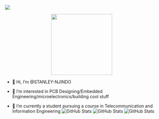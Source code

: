 ![](https://komarev.com/ghpvc/?username=STANLEY-NJINDO&style=plastic$color=blue)

<div id="header" align="center">
  <img src="https://media2.giphy.com/media/IyadY5i6owme9BThIm/giphy.gif" width="200"/>
</div>

- 👋 Hi, I’m @STANLEY-NJINDO

- 👀 I’m interested in PCB Designing/Embedded Engineering/microelectronics/building cool stuff

- 🌱 I’m currently a student pursuing a course in Telecommunication and Information Engineering
![GitHub Stats](https://github-readme-stats.vercel.app/api?username=STANLEY-NJINDO&theme=outrun&show_icons=true&hide_border=true&count_private=true)
![GitHub Stats](https://github-readme-stats.vercel.app/api/top-langs/?username=STANLEY-NJINDO&theme=outrun&show_icons=true&hide_border=true&layout=compact)
![GitHub Stats](https://github-readme-streak-stats.herokuapp.com/?user=STANLEY-NJINDO&theme=outrun&hide_border=true)
<!---
STANLEY-NJINDO/STANLEY-NJINDO is a ✨ special ✨ repository because its `README.md` (this file) appears on your GitHub profile.
You can click the Preview link to take a look at your changes.
--->
